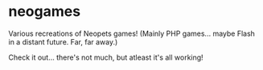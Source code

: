 # neogames
Various recreations of Neopets games!
(Mainly PHP games... maybe Flash in a distant future. Far, far away.)

Check it out... there's not much, but atleast it's all working!
